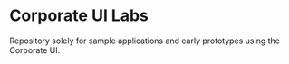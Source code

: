 # Corporate UI Labs
Repository solely for sample applications and early prototypes using the Corporate UI.
